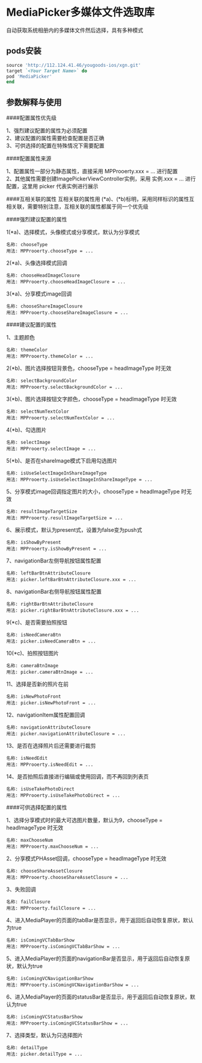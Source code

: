 # MediaPicker多媒体文件选取库
自动获取系统相册内的多媒体文件然后选择，具有多种模式

## pods安装
```ruby
source 'http://112.124.41.46/yougoods-ios/xgn.git'
target `<Your Target Name>` do
pod 'MediaPicker'
end
```

## 参数解释与使用
####配置属性优先级

1、强烈建议配置的属性为必须配置  
2、建议配置的属性需要检查配置是否正确  
3、可供选择的配置在特殊情况下需要配置  

####配置属性来源

1、配置属性一部分为静态属性，直接采用  MPProoerty.xxx = ...   进行配置  
2、其他属性需要创建ImagePickerViewController实例，采用   实例.xxx = ...  进行配置，这里用  picker   代表实例进行展示

####互相关联的属性
互相关联的属性用 (\*a)、(\*b)标明，采用同样标识的属性互相关联，需要特别注意，互相关联的属性都属于同一个优先级

####强烈建议配置的属性

1(*a)、选择模式，头像模式或分享模式，默认为分享模式

	名称: chooseType
	用法: MPProoerty.chooseType = ...

2(*a)、头像选择模式回调

	名称: chooseHeadImageClosure
	用法: MPProoerty.chooseHeadImageClosure = ...

3(*a)、分享模式image回调

	名称: chooseShareImageClosure
	用法: MPProoerty.chooseShareImageClosure = ...


####建议配置的属性

1、主题颜色

	名称: themeColor
	用法: MPProoerty.themeColor = ...

2(*b)、图片选择按钮背景色，chooseType = headImageType 时无效

	名称: selectBackgroundColor
	用法: MPProoerty.selectBackgroundColor = ...

3(*b)、图片选择按钮文字颜色，chooseType = headImageType 时无效

	名称: selectNumTextColor
	用法: MPProoerty.selectNumTextColor = ...

4(*b)、勾选图片

	名称: selectImage
	用法: MPProoerty.selectImage = ...

5(*b)、是否在shareImage模式下启用勾选图片

	名称: isUseSelectImageInShareImageType
	用法: MPProoerty.isUseSelectImageInShareImageType = ...

5、分享模式image回调指定图片的大小，chooseType = headImageType 时无效

	名称: resultImageTargetSize
	用法: MPProoerty.resultImageTargetSize = ...

6、展示模式，默认为present式，设置为false变为push式

	名称: isShowByPresent
	用法: MPProoerty.isShowByPresent = ...

7、navigationBar左侧导航按钮属性配置

	名称: leftBarBtnAttributeClosure
	用法: picker.leftBarBtnAttributeClosure.xxx = ...

8、navigationBar右侧导航按钮属性配置

	名称: rightBarBtnAttributeClosure
	用法: picker.rightBarBtnAttributeClosure.xxx = ...

9(*c)、是否需要拍照按钮

	名称: isNeedCameraBtn
	用法: picker.isNeedCameraBtn = ...

10(*c)、拍照按钮图片

	名称: cameraBtnImage
	用法: picker.cameraBtnImage = ...

11、选择是否新的照片在前

	名称: isNewPhotoFront
	用法: picker.isNewPhotoFront = ...
	
12、navigationItem属性配置回调

	名称: navigationAttributeClosure
	用法: picker.navigationAttributeClosure = ...

13、是否在选择照片后还需要进行裁剪

	名称: isNeedEdit
	用法: MPProoerty.isNeedEdit = ...

14、是否拍照后直接进行编辑或使用回调，而不再回到列表页

	名称: isUseTakePhotoDirect
	用法: MPProoerty.isUseTakePhotoDirect = ...
####可供选择配置的属性

1、选择分享模式时的最大可选图片数量，默认为9，chooseType = headImageType 时无效

	名称: maxChooseNum
	用法: MPProoerty.maxChooseNum = ...

2、分享模式PHAsset回调，chooseType = headImageType 时无效

	名称: chooseShareAssetClosure
	用法: MPProoerty.chooseShareAssetClosure = ...

3、失败回调

	名称: failClosure
	用法: MPProoerty.failClosure = ...

4、进入MediaPlayer的页面的tabBar是否显示，用于返回后自动恢复原状，默认为true

	名称: isComingVCTabBarShow
	用法: MPProoerty.isComingVCTabBarShow = ...

5、进入MediaPlayer的页面的navigationBar是否显示，用于返回后自动恢复原状，默认为true

	名称: isComingVCNavigationBarShow
	用法: MPProoerty.isComingVCNavigationBarShow = ...

6、进入MediaPlayer的页面的statusBar是否显示，用于返回后自动恢复原状，默认为true

	名称: isComingVCStatusBarShow
	用法: MPProoerty.isComingVCStatusBarShow = ...

7、选择类型，默认为只选择图片

	名称: detailType
	用法: picker.detailType = ...
